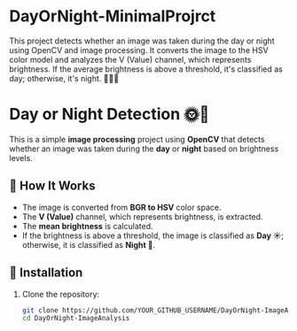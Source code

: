 # DayOrNight-MinimalProjrct
This project detects whether an image was taken during the day or night using  OpenCV and image processing. It converts the image to the HSV color model and analyzes the V (Value) channel, which represents brightness. If the average brightness is above a threshold, it's classified as day; otherwise, it's night. 🚀🌞🌙

# Day or Night Detection 🌞🌙

This is a simple **image processing** project using **OpenCV** that detects whether an image was taken during the **day** or **night** based on brightness levels.

## 📌 How It Works
- The image is converted from **BGR to HSV** color space.
- The **V (Value)** channel, which represents brightness, is extracted.
- The **mean brightness** is calculated.
- If the brightness is above a threshold, the image is classified as **Day ☀️**; otherwise, it is classified as **Night 🌙**.

## 🚀 Installation
1. Clone the repository:
   ```sh
   git clone https://github.com/YOUR_GITHUB_USERNAME/DayOrNight-ImageAnalysis.git
   cd DayOrNight-ImageAnalysis

